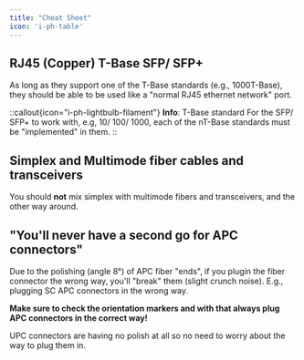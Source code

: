 ```yaml
---
title: "Cheat Sheet"
icon: 'i-ph-table'
---
```


## RJ45 (Copper) T-Base SFP/ SFP+

As long as they support one of the T-Base standards (e.g., 1000T-Base), they should be able to be used like a "normal RJ45 ethernet network" port.

::callout{icon="i-ph-lightbulb-filament"}
**Info**: T-Base standard
For the SFP/ SFP+ to work with, e.g, 10/ 100/ 1000, each of the nT-Base standards must be "implemented" in them.
::

## Simplex and Multimode fiber cables and transceivers

You should **not** mix simplex with multimode fibers and transceivers, and the other way around.

## "You'll never have a second go for APC connectors"

Due to the polishing (angle 8°) of APC fiber "ends", if you plugin the fiber connector the wrong way, you'll "break" them (slight crunch noise).
E.g., plugging SC APC connectors in the wrong way.

**Make sure to check the orientation markers and with that always plug APC connectors in the correct way!**

UPC connectors are having no polish at all so no need to worry about the way to plug them in.
